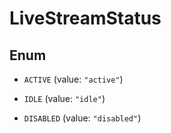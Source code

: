 

# LiveStreamStatus

## Enum


* `ACTIVE` (value: `"active"`)

* `IDLE` (value: `"idle"`)

* `DISABLED` (value: `"disabled"`)




